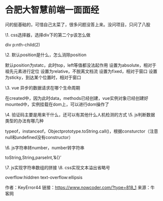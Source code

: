 # 合肥大智慧前端一面面经

问的挺基础的，可惜自己太菜了，很多问题没答上来。没问项目，只问了八股

\1. css选择器，选择div下的第二个p该怎么做
  
  div p:nth-child(2)
  
\2. 默认position是什么，怎么消除position
  
  默认position为statc，此时top，left等值都没法起作用
  设置为absolute，相对于祖先元素进行定位
  设置为relative，不脱离文档流
  设置为fixed，相对于窗口
  设置为sticky，到达某个位置时，相对于窗口
  
\3. vue 异步的数据请求在哪个生命周期
  
  在created中，因为此时data，methods已经创建，vue实例对象已经创建好
  mounted中，实例挂载在dom上，可以进行dom操作了
  
\4. 验证码主要是用来干什么，还可以有其他什么人机检测的方式
\5. js判断数据类型的办法有哪几种
  
  typeof，instanceof，Objectprototype.toString.call()，根据consturctor（注意null和undefined没有constructor）
  
\6. js字符串转number，number转字符串
  
  toString,String,parseInt,’&{}’
  
\7. js实现字符串数组的拼接
\8. css实现文本溢出省略号
  
  overflow:hiddren
  text-overflow:ellipsis



作者：KeyError44
链接：https://www.nowcoder.com/?type=818_1
来源：牛客网